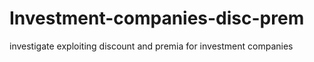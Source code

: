 # Investment-companies-disc-prem
investigate exploiting discount and premia for investment companies
